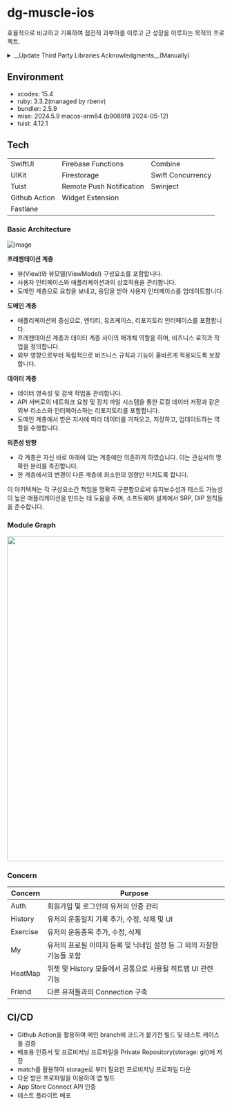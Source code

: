 # dg-muscle-ios

효율적으로 비교하고 기록하여 점진적 과부하를 이루고 근 성장을 이루자는 목적의 프로젝트.

<details>
<summary> __Update Third Party Libraries Acknowledgments__(Manually) </summary>

Install `swift-package-list`

```
brew tap FelixHerrmann/tap & brew install swift-package-list
```

Generate Settings.bundle

```
swift-package-list dg-muscle-ios.xcworkspace --output-type settings-bundle --requires-license --output-path dg-muscle-ios/resources
```

</details>

## Environment

- xcodes: 15.4
- ruby: 3.3.2(managed by rbenv)
- bundler: 2.5.9
- mise: 2024.5.9 macos-arm64 (b9089f8 2024-05-12)
- tuist: 4.12.1

## Tech

<table border="0">
 <tr>
    <td>SwiftUI</td>
    <td>Firebase Functions</td>
    <td>Combine</td>
 </tr>
  <tr>
    <td>UIKit</td>
    <td>Firestorage</td>
    <td>Swift Concurrency</td>
 </tr>
 <tr>
    <td>Tuist</td>
    <td>Remote Push Notification</td>
    <td>Swinject</td>
 </tr>
 <tr>
    <td>Github Action</td>
    <td>Widget Extension</td>
 </tr>
 <tr>
    <td>Fastlane</td>
 </tr>
</table>

### Basic Architecture

![image](https://github.com/DgMuscle/dg-muscle-ios/assets/34573243/a127df42-9f0c-41e5-b151-aebb86533973)

**프레젠테이션 계층**

- 뷰(View)와 뷰모델(ViewModel) 구성요소를 포함합니다.
- 사용자 인터페이스와 애플리케이션과의 상호작용을 관리합니다.
- 도메인 계층으로 요청을 보내고, 응답을 받아 사용자 인터페이스를 업데이트합니다.

**도메인 계층**

- 애플리케이션의 중심으로, 엔티티, 유즈케이스, 리포지토리 인터페이스를 포함합니다.
- 프레젠테이션 계층과 데이터 계층 사이의 매개체 역할을 하며, 비즈니스 로직과 작업을 정의합니다.
- 외부 영향으로부터 독립적으로 비즈니스 규칙과 기능이 올바르게 적용되도록 보장합니다.

**데이터 계층**

- 데이터 영속성 및 검색 작업을 관리합니다.
- API 서버로의 네트워크 요청 및 장치 파일 시스템을 통한 로컬 데이터 저장과 같은 외부 리소스와 인터페이스하는 리포지토리를 포함합니다.
- 도메인 계층에서 받은 지시에 따라 데이터를 가져오고, 저장하고, 업데이트하는 역할을 수행합니다.

**의존성 방향**

- 각 계층은 자신 바로 아래에 있는 계층에만 의존하게 하였습니다. 이는 관심사의 명확한 분리를 촉진합니다.
- 한 계층에서의 변경이 다른 계층에 최소한의 영향만 미치도록 합니다.

이 아키텍쳐는 각 구성요소간 책임을 명확히 구분함으로써 유지보수성과 테스트 가능성이 높은 애플리케이션을 만드는 데 도움을 주며, 소프트웨어 설계에서 SRP, DIP 원칙들을 준수합니다.

### Module Graph

<img width=750 src="https://github.com/DgMuscle/dg-muscle-ios/assets/34573243/6c0d69cc-9192-4faf-b73f-b5e926336fe9" />

### Concern

| Concern  | Purpose                                                                |
| -------- | ---------------------------------------------------------------------- |
| Auth     | 회원가입 및 로그인의 유저의 인증 관리                                  |
| History  | 유저의 운동일지 기록 추가, 수정, 삭제 및 UI                            |
| Exercise | 유저의 운동종목 추가, 수정, 삭제                                       |
| My       | 유저의 프로필 이미지 등록 및 닉네임 설정 등 그 외의 자잘한 기능들 포함 |
| HeatMap  | 위젯 및 History 모듈에서 공통으로 사용될 히트맵 UI 관련 기능           |
| Friend   | 다른 유저들과의 Connection 구축                                        |

## CI/CD

- Github Action을 활용하여 메인 branch에 코드가 붙기전 빌드 및 테스트 케이스를 검증
- 배포용 인증서 및 프로비저닝 프로파일을 Private Repository(storage: git)에 저장
- match를 활용하여 storage로 부터 필요한 프로비저닝 프로파일 다운
- 다운 받은 프로파일을 이용하여 앱 빌드
- App Store Connect API 인증
- 테스트 플라이트 배포
